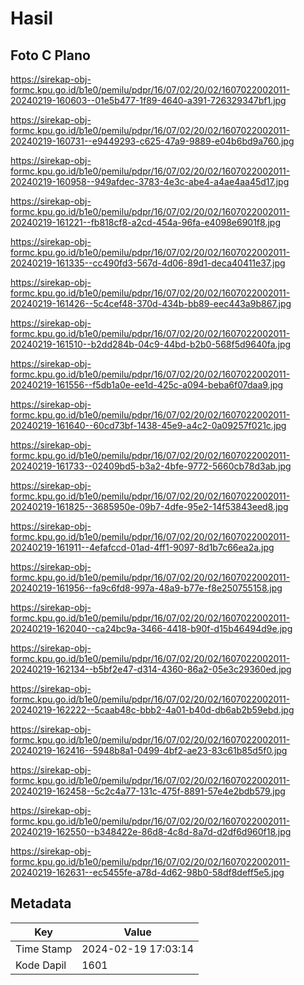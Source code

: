 # Hasil

## Foto C Plano

https://sirekap-obj-formc.kpu.go.id/b1e0/pemilu/pdpr/16/07/02/20/02/1607022002011-20240219-160603--01e5b477-1f89-4640-a391-726329347bf1.jpg

https://sirekap-obj-formc.kpu.go.id/b1e0/pemilu/pdpr/16/07/02/20/02/1607022002011-20240219-160731--e9449293-c625-47a9-9889-e04b6bd9a760.jpg

https://sirekap-obj-formc.kpu.go.id/b1e0/pemilu/pdpr/16/07/02/20/02/1607022002011-20240219-160958--949afdec-3783-4e3c-abe4-a4ae4aa45d17.jpg

https://sirekap-obj-formc.kpu.go.id/b1e0/pemilu/pdpr/16/07/02/20/02/1607022002011-20240219-161221--fb818cf8-a2cd-454a-96fa-e4098e6901f8.jpg

https://sirekap-obj-formc.kpu.go.id/b1e0/pemilu/pdpr/16/07/02/20/02/1607022002011-20240219-161335--cc490fd3-567d-4d06-89d1-deca40411e37.jpg

https://sirekap-obj-formc.kpu.go.id/b1e0/pemilu/pdpr/16/07/02/20/02/1607022002011-20240219-161426--5c4cef48-370d-434b-bb89-eec443a9b867.jpg

https://sirekap-obj-formc.kpu.go.id/b1e0/pemilu/pdpr/16/07/02/20/02/1607022002011-20240219-161510--b2dd284b-04c9-44bd-b2b0-568f5d9640fa.jpg

https://sirekap-obj-formc.kpu.go.id/b1e0/pemilu/pdpr/16/07/02/20/02/1607022002011-20240219-161556--f5db1a0e-ee1d-425c-a094-beba6f07daa9.jpg

https://sirekap-obj-formc.kpu.go.id/b1e0/pemilu/pdpr/16/07/02/20/02/1607022002011-20240219-161640--60cd73bf-1438-45e9-a4c2-0a09257f021c.jpg

https://sirekap-obj-formc.kpu.go.id/b1e0/pemilu/pdpr/16/07/02/20/02/1607022002011-20240219-161733--02409bd5-b3a2-4bfe-9772-5660cb78d3ab.jpg

https://sirekap-obj-formc.kpu.go.id/b1e0/pemilu/pdpr/16/07/02/20/02/1607022002011-20240219-161825--3685950e-09b7-4dfe-95e2-14f53843eed8.jpg

https://sirekap-obj-formc.kpu.go.id/b1e0/pemilu/pdpr/16/07/02/20/02/1607022002011-20240219-161911--4efafccd-01ad-4ff1-9097-8d1b7c66ea2a.jpg

https://sirekap-obj-formc.kpu.go.id/b1e0/pemilu/pdpr/16/07/02/20/02/1607022002011-20240219-161956--fa9c6fd8-997a-48a9-b77e-f8e250755158.jpg

https://sirekap-obj-formc.kpu.go.id/b1e0/pemilu/pdpr/16/07/02/20/02/1607022002011-20240219-162040--ca24bc9a-3466-4418-b90f-d15b46494d9e.jpg

https://sirekap-obj-formc.kpu.go.id/b1e0/pemilu/pdpr/16/07/02/20/02/1607022002011-20240219-162134--b5bf2e47-d314-4360-86a2-05e3c29360ed.jpg

https://sirekap-obj-formc.kpu.go.id/b1e0/pemilu/pdpr/16/07/02/20/02/1607022002011-20240219-162222--5caab48c-bbb2-4a01-b40d-db6ab2b59ebd.jpg

https://sirekap-obj-formc.kpu.go.id/b1e0/pemilu/pdpr/16/07/02/20/02/1607022002011-20240219-162416--5948b8a1-0499-4bf2-ae23-83c61b85d5f0.jpg

https://sirekap-obj-formc.kpu.go.id/b1e0/pemilu/pdpr/16/07/02/20/02/1607022002011-20240219-162458--5c2c4a77-131c-475f-8891-57e4e2bdb579.jpg

https://sirekap-obj-formc.kpu.go.id/b1e0/pemilu/pdpr/16/07/02/20/02/1607022002011-20240219-162550--b348422e-86d8-4c8d-8a7d-d2df6d960f18.jpg

https://sirekap-obj-formc.kpu.go.id/b1e0/pemilu/pdpr/16/07/02/20/02/1607022002011-20240219-162631--ec5455fe-a78d-4d62-98b0-58df8deff5e5.jpg


## Metadata

| Key        | Value               |
| ---------- | ------------------- |
| Time Stamp | 2024-02-19 17:03:14 |
| Kode Dapil | 1601                |



